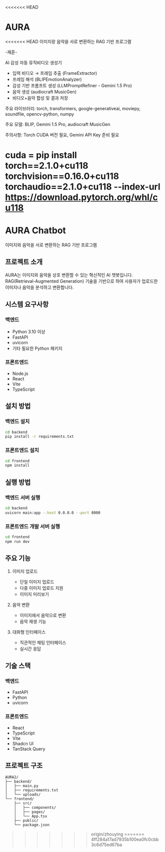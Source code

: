 <<<<<<< HEAD
# AURA
<<<<<<< HEAD
이미지랑 음악을 서로 변환하는 RAG 기반 프로그램

-재훈-

AI 감성 자동 뮤직비디오 생성기
- 입력 비디오 → 프레임 추출 (FrameExtractor)
- 프레임 해석 (BLIPEmotionAnalyzer)
- 감성 기반 프롬프트 생성 (LLMPromptRefiner - Gemini 1.5 Pro)
- 음악 생성 (audiocraft MusicGen)
- 비디오+음악 합성 및 결과 저장
  
주요 라이브러리: torch, transformers, google-generativeai, moviepy, soundfile, opencv-python, numpy

주요 모델: BLIP, Gemini 1.5 Pro,  audiocraft MusicGen

주의사항: Torch CUDA 버전 필요, Gemini API Key 준비 필요




cuda = pip install torch==2.1.0+cu118 torchvision==0.16.0+cu118 torchaudio==2.1.0+cu118 --index-url https://download.pytorch.org/whl/cu118
=======
# AURA Chatbot

이미지와 음악을 서로 변환하는 RAG 기반 프로그램

## 프로젝트 소개

AURA는 이미지와 음악을 상호 변환할 수 있는 혁신적인 AI 챗봇입니다. RAG(Retrieval-Augmented Generation) 기술을 기반으로 하여 사용자가 업로드한 이미지나 음악을 분석하고 변환합니다.

## 시스템 요구사항

### 백엔드
- Python 3.10 이상
- FastAPI
- uvicorn
- 기타 필요한 Python 패키지

### 프론트엔드
- Node.js
- React
- Vite
- TypeScript

## 설치 방법

### 백엔드 설치
```bash
cd backend
pip install -r requirements.txt
```

### 프론트엔드 설치
```bash
cd frontend
npm install
```

## 실행 방법

### 백엔드 서버 실행
```bash
cd backend
uvicorn main:app --host 0.0.0.0 --port 8000
```

### 프론트엔드 개발 서버 실행
```bash
cd frontend
npm run dev
```

## 주요 기능

1. 이미지 업로드
   - 단일 이미지 업로드
   - 다중 이미지 업로드 지원
   - 이미지 미리보기

2. 음악 변환
   - 이미지에서 음악으로 변환
   - 음악 재생 기능

3. 대화형 인터페이스
   - 직관적인 채팅 인터페이스
   - 실시간 응답

## 기술 스택

### 백엔드
- FastAPI
- Python
- uvicorn

### 프론트엔드
- React
- TypeScript
- Vite
- Shadcn UI
- TanStack Query

## 프로젝트 구조

```
AURA2/
├── backend/
│   ├── main.py
│   ├── requirements.txt
│   └── uploads/
└── frontend/
    ├── src/
    │   ├── components/
    │   ├── pages/
    │   └── App.tsx
    ├── public/
    └── package.json
```
>>>>>>> origin/zhouying
=======
>>>>>>> 4ff284a17ad7935b100ea0fc0cbb3c6d75ed67ba
